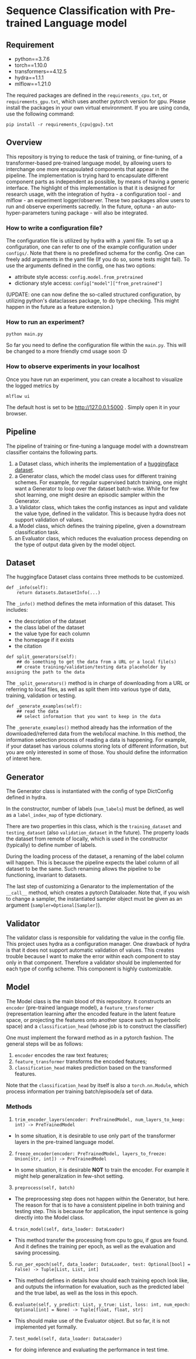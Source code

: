 # Sequence Classification with Pre-trained Language model
## Requirement
- python==3.7.6
- torch==1.10.0
- transformers==4.12.5
- hydra==1.1.1
- mlflow==1.21.0

The required packages are defined in the `requirements_cpu.txt`, or `requirements_gpu.txt`, which uses another pytorch version for gpu.
Please install the packages in your own virtual environment.
If you are using conda, use the following command:
```
pip install -r requirements_{cpu|gpu}.txt
```

## Overview
This repository is trying to reduce the task of training, or fine-tuning, of a transformer-based pre-trained 
language model, by allowing users to interchange one more encapsulated components that appear in the pipeline.
The implementation is trying hard to encapsulate different component parts as independent as possible, by means of 
having a generic interface. The highlight of this implementation is that it is designed for research usage, with 
the integration of hydra - a configuration tool - and mlflow - an experiment logger/observer. These two packages allow
 users to run and observe experiments sacredly. In the future, optuna - an auto-hyper-parameters tuning package - 
will also be integrated.

### How to write a configuration file?
The configuration file is utilized by hydra with a .yaml file. To set up a configuration, one can refer to one of the example 
configuration under `configs/`. Note that there is no predefined schema for the config. One can freely add arguments in the 
yaml file (If you do so, some tests might fail). To use the arguments defined in the config, one has two options:
- attribute style access: `config.model.from_pretrained`
- dictionary style access: `config["model"]["from_pretrained"]`

(UPDATE: one can now define the so-called structured configuration, by utilizing python's dataclasses package, to do type checking. 
This might happen in the future as a feature extension.)
### How to run an experiment?
```
python main.py
```
So far you need to define the configuration file within the `main.py`. This will be changed to a more friendly cmd usage soon :D

### How to observe experiments in your localhost
Once you have run an experiment, you can create a localhost to visualize the logged metrics by
```
mlflow ui
```
The default host is set to be http://127.0.0.1:5000 . Simply open it in your browser.

## Pipeline
The pipeline of training or fine-tuning a language model with a downstream classifier contains the following parts.
1. a Dataset class, which inherits the implementation of a [huggingface dataset](https://huggingface.co/datasets).
2. a Generator class, which the model class uses for different training schemes. For example, for regular supervised batch training, one might want a Generator to loop over the dataset batch-wise.
While for few shot learning, one might desire an episodic sampler within the Generator.
3. a Validator class, which takes the config instances as input and validate the value type, defined in the validator. This is because hydra does not support validation of values.
4. a Model class, which defines the training pipeline, given a downstream classification task.
5. an Evaluator class, which reduces the evaluation process depending on the type of output data given by the model object.

## Dataset
The huggingface Dataset class contains three methods to be customized. 
```
def _info(self):
    return datasets.DatasetInfo(...)
```
The `_info()` method defines the meta information of this dataset. This includes:
- the description of the dataset
- the class label of the dataset
- the value type for each column
- the homepage if it exists
- the citation
```
def split_generators(self):
    ## do something to get the data from a URL or a local file(s)
    ## create training/validation/testing data placeholder by assigning the path to the data
```
The `_split_generators()` method is in charge of downloading from a URL or referring to local files, 
as well as split them into various type of data, training, validation or testing.

```
def _generate_examples(self):
    ## read the data
    ## select information that you want to keep in the data 
```
The `_generate_examples()` method already has the information of the downloaded/referred data from the web/local machine.
In this method, the information selection process of reading a data is happening. For example, if your dataset has various columns
storing lots of different information, but you are only interested in some of those. You should define the information of interet here.

## Generator
The Generator class is instantiated with the config of type DictConfig defined in hydra. 

In the constructor, number of labels (`num_labels`) must be defined, as well as a `label_index_map` of type dictionary.

There are two properties in this class, which is the `training_dataset` and `testing_dataset` (also `validation_dataset` in the future).
The property loads the dataset from remote of locally, which is used in the constructor (typically) to define number of labels.

During the loading process of the dataset, a renaming of the label column will happen. This is because the pipeline expects 
the label column of all dataset to be the same. Such renaming allows the pipeline to be functioning, invariant to datasets.

The last step of customizing a Genarator to the implementation of the `__call__` method, which creates a pytorch Dataloader.
Note that, if you wish to change a sampler, the instantiated sampler object must be given as an argument (`sampler=Optional[Sampler]`).

## Validator
The validator class is responsible for validating the value in the config file. This project uses
hydra as a configuration manager. One drawback of hydra is that it does not support automatic validation of values.
This creates trouble because I want to make the error within each component to stay only in that component. Therefore a validator should 
be implemented for each type of config scheme. This component is highly customizable.

## Model
The Model class is the main blood of this repository. It constructs an `encoder` (pre-trained language model), 
a `feature_transformer` (representation learning after the encoded feature in the latent feature space, or projecting 
the features onto another space such as hyperbolic space) and a `classification_head` (whose job is to construct the classifier)

One must implement the forward method as in a pytorch fashion. The general steps will be as follows:
1. `encoder` encodes the raw text features;
2. `feature_transformer` transforms the encoded features;
3. `classification_head` makes prediction based on the transformed features.

Note that the `classification_head` by itself is also a `torch.nn.Module`, which process information per training batch/episode/a set of data.

### Methods
1. `trim_encoder_layers(encoder: PreTrainedModel, num_layers_to_keep: int) -> PreTrainedModel` 
- In some situation, it is desirable to use only part of the transformer layers in the pre-trained language model.
2. `freeze_encoder(encoder: PreTrainedModel, layers_to_freeze: Union[str, int]) -> PreTrainedModel`
- In some situation, it is desirable __NOT__ to train the encoder. For example it might help generalization in few-shot setting.
3. `preprocess(self, batch)`
- The preprocessing step does not happen within the Generator, but here. The reason for that is to have a consistent pipeline 
in both training and testing step. This is because for application, the input sentence is going directly into the Model class. 
4. `train_model(self, data_loader: DataLoader)`
- This method transfer the processing from cpu to gpu, if gpus are found. And it defines the training per epoch, as well as the evaluation and saving processing.
5. `run_per_epoch(self, data_loader: DataLoader, test: Optional[bool] = False) -> Tuple[List, List, int]`
- This method defines in details how should each training epoch look like, and outputs the information for evaluation, such as 
the predicted label and the true label, as well as the loss in this epoch.
6. `evaluate(self, y_predict: List, y_true: List, loss: int, num_epoch: Optional[int] = None) -> Tuple[float, float, str]`
- This should make use of the Evaluator object. But so far, it is not implemented yet formally.
7. `test_model(self, data_loader: DataLoader)`
- for doing inference and evaluating the performance in test time.